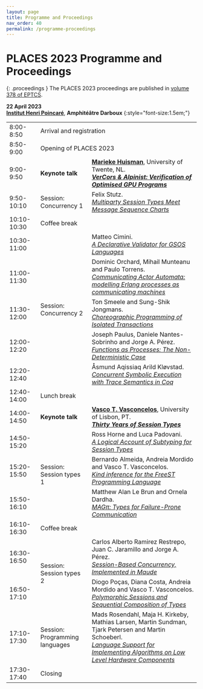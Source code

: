 ```yaml
---
layout: page
title: Programme and Proceedings
nav_order: 40
permalink: /programme-proceedings
---
```


# PLACES 2023 Programme and Proceedings

{: .proceedings }
The PLACES 2023 proceedings are published in [volume 378 of EPTCS](http://doi.org/10.4204/EPTCS.378).

**22 April 2023**<br>
**[Institut Henri Poincaré](https://goo.gl/maps/tP5Pjd7dkestV7kb8)**, **Amphitéâtre Darboux**
{:style="font-size:1.5em;"}

<table id="programme">
    <tr>
        <td class="time">8:00-8:50</td>
        <td colspan="2">Arrival and registration</td>
    </tr>
    <tr>
        <td class="time">8:50-9:00</td>
        <td colspan="2">Opening of PLACES 2023</td>
    </tr>
    <tr class="keynote">
        <td class="time">9:00-9:50</td>
        <td><strong>Keynote talk</strong></td>
        <td>
          <strong><a href="https://wwwhome.ewi.utwente.nl/~marieke">Marieke Huisman</a></strong>,
          University of Twente, NL.<br>
          <strong><em><a href="https://cgi.cse.unsw.edu.au/~eptcs/revision.cgi?PLACES2023#EPTCS378.0.1">VerCors & Alpinist: Verification of Optimised GPU Programs</a></em></strong>
        </td>
    </tr>
    <tr>
        <td class="time">9:50-10:10</td>
        <td>Session:<br>Concurrency 1</td>
        <td>
          Felix Stutz.<br>
          <em><a href="https://cgi.cse.unsw.edu.au/~eptcs/revision.cgi?PLACES2023#EPTCS378.0.3">Multiparty Session Types Meet Message Sequence Charts</a></em>
        </td>
    </tr>
    <tr class="break">
        <td class="time">10:10-10:30</td>
        <td colspan="2">Coffee break</td>
    </tr>
    <tr>
        <td class="time">10:30-11:00</td>
        <td rowspan="5">Session:<br>Concurrency 2</td>
        <td>
          Matteo Cimini.<br>
          <em><a href="https://doi.org/10.4204/EPTCS.378.2">A Declarative Validator for GSOS Languages</a></em>
        </td>
    </tr>
    <tr>
        <td class="time">11:00-11:30</td>
        <td>
          Dominic Orchard, Mihail Munteanu and Paulo Torrens.<br>
          <em><a href="https://doi.org/10.4204/EPTCS.378.4">Communicating Actor Automata: modelling Erlang processes as
              communicating machines</a></em>
        </td>
    </tr>
    <tr>
        <td class="time">11:30-12:00</td>
        <td>
          Ton Smeele and Sung-Shik Jongmans.<br>
          <em><a href="https://doi.org/10.4204/EPTCS.378.5">Choreographic Programming of Isolated Transactions</a></em>
        </td>
    </tr>
    <tr>
        <td class="time">12:00-12:20</td>
        <td>
          Joseph Paulus, Daniele Nantes-Sobrinho and Jorge A. Pérez.<br>
          <em><a href="https://cgi.cse.unsw.edu.au/~eptcs/revision.cgi?PLACES2023#EPTCS378.0.3">Functions as Processes: The Non-Deterministic Case</a></em>
        </td>
    </tr>
    <tr>
        <td class="time">12:20-12:40</td>
        <td>
          Åsmund Aqissiaq Arild Kløvstad.<br>
          <em><a href="https://cgi.cse.unsw.edu.au/~eptcs/revision.cgi?PLACES2023#EPTCS378.0.3">Concurrent Symbolic Execution with Trace Semantics in Coq</a></em>
        </td>
    </tr>
    <tr class="break">
        <td class="time">12:40-14:00</td>
        <td colspan="2">Lunch break</td>
    </tr>
    <tr class="keynote">
        <td class="time">14:00-14:50</td>
        <td><strong>Keynote talk</strong></td>
        <td>
          <strong><a href="https://www.di.fc.ul.pt/~vv">Vasco T. Vasconcelos</a></strong>,
          University of Lisbon, PT.<br>
          <strong><em><a href="https://cgi.cse.unsw.edu.au/~eptcs/revision.cgi?PLACES2023#EPTCS378.0.2">Thirty Years of Session Types</a></em></strong>
        </td>
    </tr>
    <tr>
        <td class="time">14:50-15:20</td>
        <td rowspan="3">Session:<br>Session types 1</td>
        <td>
          Ross Horne and Luca Padovani.<br>
          <em><a href="https://doi.org/10.4204/EPTCS.378.3">A Logical Account of Subtyping for Session Types</a></em>
        </td>
    </tr>
    <tr>
        <td class="time">15:20-15:50</td>
        <td>
          Bernardo Almeida, Andreia Mordido and Vasco T. Vasconcelos.<br>
          <em><a href="https://doi.org/10.4204/EPTCS.378.1">Kind inference for the FreeST Programming Language</a></em>
        </td>
    </tr>
    <tr>
        <td class="time">15:50-16:10</td>
        <td>
          Matthew Alan Le Brun and Ornela Dardha.<br>
          <em><a href="https://cgi.cse.unsw.edu.au/~eptcs/revision.cgi?PLACES2023#EPTCS378.0.3">MAGπ: Types for Failure-Prone Communication</a></em>
        </td>
    </tr>
    <tr class="break">
        <td class="time">16:10-16:30</td>
        <td colspan="2">Coffee break</td>
    </tr>
    <tr>
        <td class="time">16:30-16:50</td>
        <td rowspan="2">Session:<br>Session types 2</td>
        <td>
          Carlos Alberto Ramirez Restrepo, Juan C. Jaramillo and Jorge A. Pérez.<br>
          <em><a href="https://cgi.cse.unsw.edu.au/~eptcs/revision.cgi?PLACES2023#EPTCS378.0.3">Session-Based Concurrency, Implemented in Maude</a></em>
        </td>
    </tr>
    <tr>
        <td class="time">16:50-17:10</td>
        <td>
          Diogo Poças, Diana Costa, Andreia Mordido and Vasco T. Vasconcelos.<br>
          <em><a href="https://cgi.cse.unsw.edu.au/~eptcs/revision.cgi?PLACES2023#EPTCS378.0.3">Polymorphic Sessions and Sequential Composition of Types</a></em>
        </td>
    </tr>
    <tr>
        <td class="time">17:10-17:30</td>
        <td>Session:<br>Programming languages</td>
        <td>
          Mads Rosendahl, Maja H. Kirkeby, Mathias Larsen, Martin Sundman,
          Tjark Petersen and Martin Schoeberl.<br>
          <em><a href="https://cgi.cse.unsw.edu.au/~eptcs/revision.cgi?PLACES2023#EPTCS378.0.3">Language Support for Implementing Algorithms on Low Level Hardware Components</a></em>
        </td>
    </tr>
    <tr>
        <td class="time">17:30-17:40</td>
        <td>Closing</td>
    </tr>
</table>
